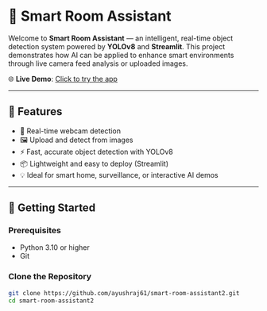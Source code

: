 # 🧠 Smart Room Assistant

Welcome to **Smart Room Assistant** — an intelligent, real-time object detection system powered by **YOLOv8** and **Streamlit**. This project demonstrates how AI can be applied to enhance smart environments through live camera feed analysis or uploaded images.

🌐 **Live Demo**: [Click to try the app](https://smart-room-assistant1-dxis9m89pfmy8yuimmzhhc.streamlit.app)

---

## 📸 Features

- 🎥 Real-time webcam detection
- 🖼️ Upload and detect from images
- ⚡ Fast, accurate object detection with YOLOv8
- 📦 Lightweight and easy to deploy (Streamlit)
- 💡 Ideal for smart home, surveillance, or interactive AI demos

---

## 🚀 Getting Started

### Prerequisites

- Python 3.10 or higher
- Git

### Clone the Repository

```bash
git clone https://github.com/ayushraj61/smart-room-assistant2.git
cd smart-room-assistant2
